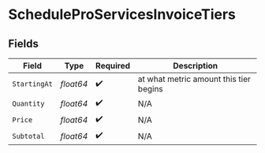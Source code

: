 # ScheduleProServicesInvoiceTiers


## Fields

| Field                                  | Type                                   | Required                               | Description                            |
| -------------------------------------- | -------------------------------------- | -------------------------------------- | -------------------------------------- |
| `StartingAt`                           | *float64*                              | :heavy_check_mark:                     | at what metric amount this tier begins |
| `Quantity`                             | *float64*                              | :heavy_check_mark:                     | N/A                                    |
| `Price`                                | *float64*                              | :heavy_check_mark:                     | N/A                                    |
| `Subtotal`                             | *float64*                              | :heavy_check_mark:                     | N/A                                    |